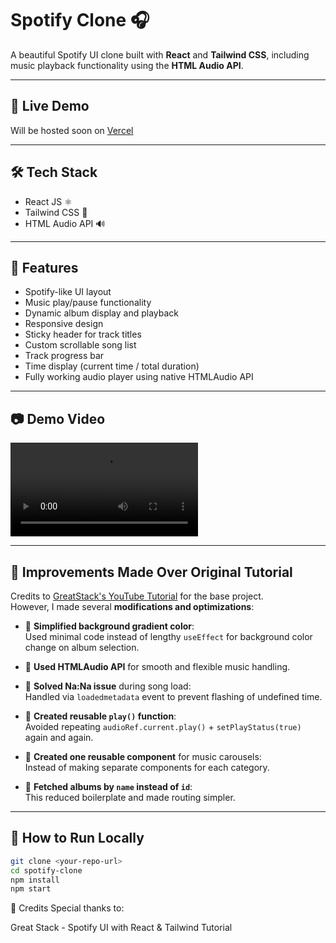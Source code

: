 # Spotify Clone 🎧

A beautiful Spotify UI clone built with **React** and **Tailwind CSS**, including music playback functionality using the **HTML Audio API**.

---

## 🚀 Live Demo

Will be hosted soon on [Vercel](https://vercel.com)

---

## 🛠 Tech Stack

- React JS ⚛️
- Tailwind CSS 💨
- HTML Audio API 🔊

---

## 📌 Features

- Spotify-like UI layout
- Music play/pause functionality
- Dynamic album display and playback
- Responsive design
- Sticky header for track titles
- Custom scrollable song list
- Track progress bar
- Time display (current time / total duration)
- Fully working audio player using native HTMLAudio API

---

## 📷 Demo Video

![Demo](./src/assets/SpotifyCloneDemo.mp4)

---

## 🎯 Improvements Made Over Original Tutorial

Credits to [GreatStack's YouTube Tutorial](https://youtu.be/amFYvQK4huo?si=pwC0TFnAIX21BV61) for the base project.  
However, I made several **modifications and optimizations**:

- 🔵 **Simplified background gradient color**:  
  Used minimal code instead of lengthy `useEffect` for background color change on album selection.

- 🔵 **Used HTMLAudio API** for smooth and flexible music handling.

- 🔵 **Solved Na:Na issue** during song load:  
  Handled via `loadedmetadata` event to prevent flashing of undefined time.

- 🔵 **Created reusable `play()` function**:  
  Avoided repeating `audioRef.current.play()` + `setPlayStatus(true)` again and again.

- 🔵 **Created one reusable component** for music carousels:  
  Instead of making separate components for each category.

- 🔵 **Fetched albums by `name` instead of `id`**:  
  This reduced boilerplate and made routing simpler.

---

## 🧠 How to Run Locally

```bash
git clone <your-repo-url>
cd spotify-clone
npm install
npm start
```

🙏 Credits
Special thanks to:

Great Stack - Spotify UI with React & Tailwind Tutorial
